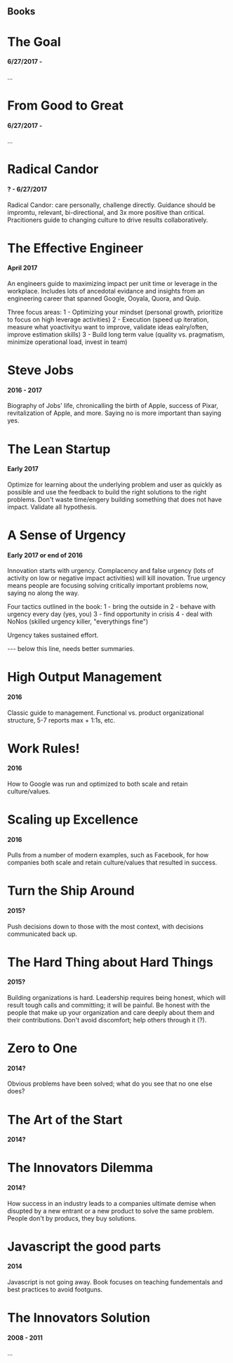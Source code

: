Books
---
# The Goal
#### 6/27/2017 - 
...

# From Good to Great
#### 6/27/2017 - 
...

# Radical Candor
#### ? - 6/27/2017
Radical Candor: care personally, challenge directly. Guidance should be impromtu, relevant, bi-directional, and 3x more positive than critical. Pracitioners guide to changing culture to drive results collaboratively.

# The Effective Engineer
#### April 2017
An engineers guide to maximizing impact per unit time or leverage in the workplace. Includes lots of ancedotal evidance and insights from an engineering career that spanned Google, Ooyala, Quora, and Quip.

Three focus areas:
  1 - Optimizing your mindset (personal growth, prioritize to focus on high leverage activities)
  2 - Execution (speed up iteration, measure what yoactivityu want to improve, validate ideas ealry/often, improve estimation skills)
  3  - Build long term value (quality vs. pragmatism, minimize operational load, invest in team) 

# Steve Jobs
#### 2016 - 2017
Biography of Jobs' life, chronicalling the birth of Apple, success of Pixar, revitalization of Apple, and more. Saying no is more important than saying yes.

# The Lean Startup
#### Early 2017
Optimize for learning about the underlying problem and user as quickly as possible and use the feedback to build the right solutions to the right problems. Don't waste time/engery building something that does not have impact. Validate all hypothesis.

# A Sense of Urgency
#### Early 2017 or end of 2016
Innovation starts with urgency. Complacency and false urgency (lots of activity on low or negative impact activities) will kill inovation. True urgency means people are focusing solving critically important problems now, saying no along the way.

Four tactics outlined in the book:
  1 - bring the outside in
  2 - behave with urgency every day (yes, you)
  3 - find opportunity in crisis
  4 - deal with NoNos (skilled urgency killer, "everythings fine")
  
Urgency takes sustained effort.
  
--- below this line, needs better summaries.
  
# High Output Management
#### 2016
Classic guide to management. Functional vs. product organizational structure, 5-7 reports max + 1:1s, etc.

# Work Rules!
#### 2016
How to Google was run and optimized to both scale and retain culture/values.

# Scaling up Excellence
#### 2016
Pulls from a number of modern examples, such as Facebook, for how companies both scale and retain culture/values that resulted in success.

# Turn the Ship Around
#### 2015?
Push decisions down to those with the most context, with decisions communicated back up.

# The Hard Thing about Hard Things
#### 2015?
Building organizations is hard. Leadership requires being honest, which will result tough calls and committing; it will be painful. Be honest with the people that make up your organization and care deeply about them and their contributions. Don't avoid discomfort; help others through it (?).

# Zero to One
#### 2014?
Obvious problems have been solved; what do you see that no one else does? 

# The Art of the Start
#### 2014?

# The Innovators Dilemma
#### 2014?
How success in an industry leads to a companies ultimate demise when disupted by a new entrant or a new product to solve the same problem. People don't by producs, they buy solutions.

# Javascript the good parts
#### 2014
Javascript is not going away. Book focuses on teaching fundementals and best practices to avoid footguns.

# The Innovators Solution
#### 2008 - 2011
...